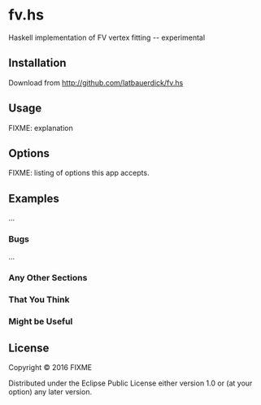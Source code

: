 # fv.hs

Haskell implementation of FV vertex fitting -- experimental

## Installation

Download from http://github.com/latbauerdick/fv.hs

## Usage

FIXME: explanation


## Options

FIXME: listing of options this app accepts.

## Examples

...

### Bugs

...

### Any Other Sections
### That You Think
### Might be Useful

## License

Copyright © 2016 FIXME

Distributed under the Eclipse Public License either version 1.0 or (at
your option) any later version.

